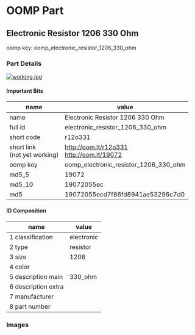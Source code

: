 # OOMP Part  
## Electronic Resistor 1206 330 Ohm  
  
oomp key: oomp_electronic_resistor_1206_330_ohm  
  
### Part Details  
  
[![working.jpg](working_600.jpg)](working.jpg)  
  
#### Important Bits  
| name | value | 
| --- | --- | 
| name | Electronic Resistor 1206 330 Ohm | 
| full id | electronic_resistor_1206_330_ohm | 
| short code | r12o331 | 
| short link<br>(not yet working) | http://oom.lt/r12o331<br>http://oom.lt/19072 | 
| oomp key | oomp_electronic_resistor_1206_330_ohm | 
| md5_5 | 19072 | 
| md5_10 | 19072055ec | 
| md5 | 19072055ecd7f86fd8941ae53296c7d0 | 
#### ID Composition  
| name | value | 
| --- | --- | 
| 1 classification | electronic | 
| 2 type | resistor | 
| 3 size | 1206 | 
| 4 color |  | 
| 5 description main | 330_ohm | 
| 6 description extra |  | 
| 7 manufacturer |  | 
| 8 part number |  | 
### Images  
